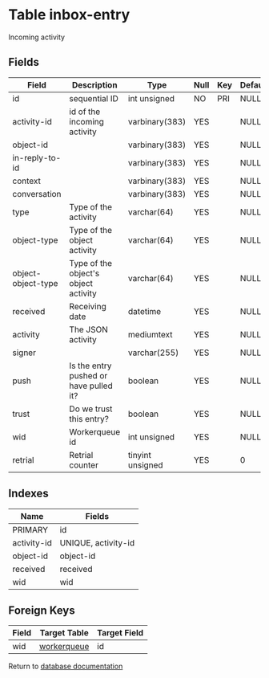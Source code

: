 Table inbox-entry
===========

Incoming activity

Fields
------

| Field              | Description                            | Type             | Null | Key | Default | Extra          |
| ------------------ | -------------------------------------- | ---------------- | ---- | --- | ------- | -------------- |
| id                 | sequential ID                          | int unsigned     | NO   | PRI | NULL    | auto_increment |
| activity-id        | id of the incoming activity            | varbinary(383)   | YES  |     | NULL    |                |
| object-id          |                                        | varbinary(383)   | YES  |     | NULL    |                |
| in-reply-to-id     |                                        | varbinary(383)   | YES  |     | NULL    |                |
| context            |                                        | varbinary(383)   | YES  |     | NULL    |                |
| conversation       |                                        | varbinary(383)   | YES  |     | NULL    |                |
| type               | Type of the activity                   | varchar(64)      | YES  |     | NULL    |                |
| object-type        | Type of the object activity            | varchar(64)      | YES  |     | NULL    |                |
| object-object-type | Type of the object's object activity   | varchar(64)      | YES  |     | NULL    |                |
| received           | Receiving date                         | datetime         | YES  |     | NULL    |                |
| activity           | The JSON activity                      | mediumtext       | YES  |     | NULL    |                |
| signer             |                                        | varchar(255)     | YES  |     | NULL    |                |
| push               | Is the entry pushed or have pulled it? | boolean          | YES  |     | NULL    |                |
| trust              | Do we trust this entry?                | boolean          | YES  |     | NULL    |                |
| wid                | Workerqueue id                         | int unsigned     | YES  |     | NULL    |                |
| retrial            | Retrial counter                        | tinyint unsigned | YES  |     | 0       |                |

Indexes
------------

| Name        | Fields              |
| ----------- | ------------------- |
| PRIMARY     | id                  |
| activity-id | UNIQUE, activity-id |
| object-id   | object-id           |
| received    | received            |
| wid         | wid                 |

Foreign Keys
------------

| Field | Target Table | Target Field |
|-------|--------------|--------------|
| wid | [workerqueue](help/database/db_workerqueue) | id |

Return to [database documentation](help/database)
